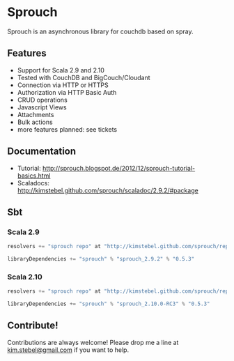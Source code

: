 Sprouch
=======

Sprouch is an asynchronous library for couchdb based on spray.

Features
--------

- Support for Scala 2.9 and 2.10
- Tested with CouchDB and BigCouch/Cloudant
- Connection via HTTP or HTTPS
- Authorization via HTTP Basic Auth 
- CRUD operations
- Javascript Views
- Attachments
- Bulk actions
- more features planned: see tickets

Documentation
-------------
- Tutorial: http://sprouch.blogspot.de/2012/12/sprouch-tutorial-basics.html
- Scaladocs: http://kimstebel.github.com/sprouch/scaladoc/2.9.2/#package

Sbt
---

### Scala 2.9 ###

```scala
resolvers += "sprouch repo" at "http://kimstebel.github.com/sprouch/repository"

libraryDependencies += "sprouch" % "sprouch_2.9.2" % "0.5.3"
```

### Scala 2.10 ###

```scala
resolvers += "sprouch repo" at "http://kimstebel.github.com/sprouch/repository"

libraryDependencies += "sprouch" % "sprouch_2.10.0-RC3" % "0.5.3"
```

Contribute!
-----------

Contributions are always welcome! Please drop me a line at kim.stebel@gmail.com if you want to help.
